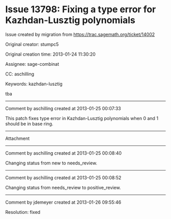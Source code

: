 # Issue 13798: Fixing a type error for Kazhdan-Lusztig polynomials

Issue created by migration from https://trac.sagemath.org/ticket/14002

Original creator: stumpc5

Original creation time: 2013-01-24 11:30:20

Assignee: sage-combinat

CC:  aschilling

Keywords: kazhdan-lusztig

tba


---

Comment by aschilling created at 2013-01-25 00:07:33

This patch fixes type error in Kazhdan-Lusztig polynomials when 0 and 1 should be in base ring.


---

Attachment


---

Comment by aschilling created at 2013-01-25 00:08:40

Changing status from new to needs_review.


---

Comment by aschilling created at 2013-01-25 00:08:52

Changing status from needs_review to positive_review.


---

Comment by jdemeyer created at 2013-01-26 09:55:46

Resolution: fixed
